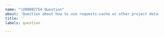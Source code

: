 ```yaml
---
name: "\U00002754 Question"
about: 'Question about how to use requests-cache or other project details'
title: ''
labels: question

---
```

